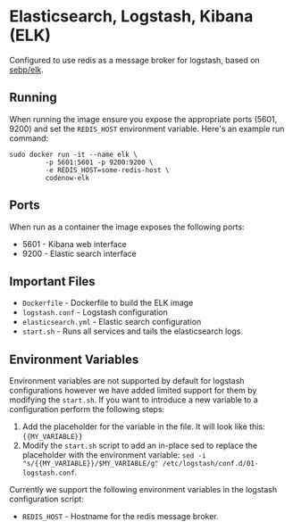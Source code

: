# Elasticsearch, Logstash, Kibana (ELK)

Configured to use redis as a message broker for logstash, based on
[sebp/elk](https://registry.hub.docker.com/u/sebp/elk/).

## Running

When running the image ensure you expose the appropriate ports (5601, 9200) and
set the `REDIS_HOST` environment variable. Here's an example run command:

```
sudo docker run -it --name elk \
		 -p 5601:5601 -p 9200:9200 \
		 -e REDIS_HOST=some-redis-host \
		 codenow-elk
```

## Ports
When run as a container the image exposes the following ports:

* 5601 - Kibana web interface
* 9200 - Elastic search interface

## Important Files

* `Dockerfile` - Dockerfile to build the ELK image
* `logstash.conf` - Logstash configuration
* `elasticsearch.yml` - Elastic search configuration
* `start.sh` - Runs all services and tails the elasticsearch logs.

## Environment Variables

Environment variables are not supported by default for logstash configurations
however we have added limited support for them by modifying the `start.sh`.
If you want to introduce a new variable to a configuration perform the following
steps:

1. Add the placeholder for the variable in the file. It will look like this:
`{{MY_VARIABLE}}`
2. Modify the `start.sh` script to add an in-place sed to replace the placeholder
with the environment variable:
`sed -i "s/{{MY_VARIABLE}}/$MY_VARIABLE/g" /etc/logstash/conf.d/01-logstash.conf`.

Currently we support the following environment variables in the logstash
configuration script:

* `REDIS_HOST` - Hostname for the redis message broker.
